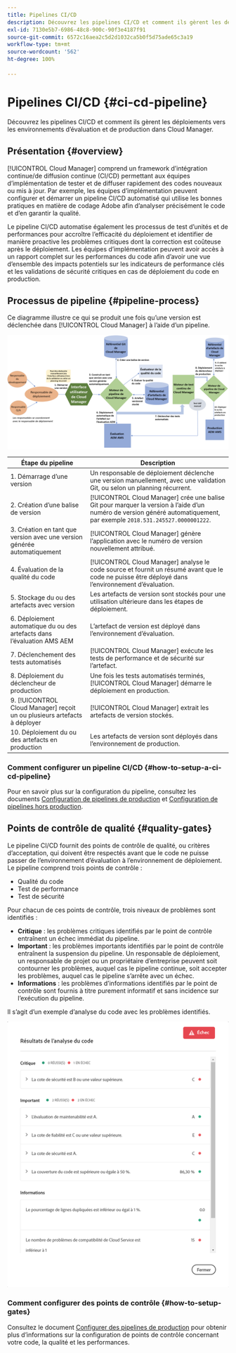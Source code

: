 ```yaml
---
title: Pipelines CI/CD
description: Découvrez les pipelines CI/CD et comment ils gèrent les déploiements vers les environnements d’évaluation et de production dans Cloud Manager.
exl-id: 7130e5b7-6986-48c8-900c-90f3e4187f91
source-git-commit: 6572c16aea2c5d2d1032ca5b0f5d75ade65c3a19
workflow-type: tm+mt
source-wordcount: '562'
ht-degree: 100%

---
```



# Pipelines CI/CD {#ci-cd-pipeline}

Découvrez les pipelines CI/CD et comment ils gèrent les déploiements vers les environnements d’évaluation et de production dans Cloud Manager.

## Présentation {#overview}

[!UICONTROL Cloud Manager] comprend un framework d’intégration continue/de diffusion continue (CI/CD) permettant aux équipes d’implémentation de tester et de diffuser rapidement des codes nouveaux ou mis à jour. Par exemple, les équipes d’implémentation peuvent configurer et démarrer un pipeline CI/CD automatisé qui utilise les bonnes pratiques en matière de codage Adobe afin d’analyser précisément le code et d’en garantir la qualité.

Le pipeline CI/CD automatise également les processus de test d’unités et de performances pour accroître l’efficacité du déploiement et identifier de manière proactive les problèmes critiques dont la correction est coûteuse après le déploiement. Les équipes d’implémentation peuvent avoir accès à un rapport complet sur les performances du code afin d’avoir une vue d’ensemble des impacts potentiels sur les indicateurs de performance clés et les validations de sécurité critiques en cas de déploiement du code en production.

## Processus de pipeline {#pipeline-process}

Ce diagramme illustre ce qui se produit une fois qu’une version est déclenchée dans [!UICONTROL Cloud Manager] à l’aide d’un pipeline.

![Processus de pipeline](/help/assets/screen_shot_2018-05-30at82457pm.png)

| Étape du pipeline | Description |
|---|---|
| 1. Démarrage d’une version | Un responsable de déploiement déclenche une version manuellement, avec une validation Git, ou selon un planning récurrent. |
| 2. Création d’une balise de version | [!UICONTROL Cloud Manager] crée une balise Git pour marquer la version à l’aide d’un numéro de version généré automatiquement, par exemple `2018.531.245527.0000001222`. |
| 3. Création en tant que version avec une version générée automatiquement | [!UICONTROL Cloud Manager] génère l’application avec le numéro de version nouvellement attribué. |
| 4. Évaluation de la qualité du code | [!UICONTROL Cloud Manager] analyse le code source et fournit un résumé avant que le code ne puisse être déployé dans l’environnement d’évaluation. |
| 5. Stockage du ou des artefacts avec version | Les artefacts de version sont stockés pour une utilisation ultérieure dans les étapes de déploiement. |
| 6. Déploiement automatique du ou des artefacts dans l’évaluation AMS AEM | L’artefact de version est déployé dans l’environnement d’évaluation. |
| 7. Déclenchement des tests automatisés | [!UICONTROL Cloud Manager] exécute les tests de performance et de sécurité sur l’artefact. |
| 8. Déploiement du déclencheur de production | Une fois les tests automatisés terminés, [!UICONTROL Cloud Manager] démarre le déploiement en production. |
| 9. [!UICONTROL Cloud Manager] reçoit un ou plusieurs artefacts à déployer | [!UICONTROL Cloud Manager] extrait les artefacts de version stockés. |
| 10. Déploiement du ou des artefacts en production | Les artefacts de version sont déployés dans l’environnement de production. |

### Comment configurer un pipeline CI/CD {#how-to-setup-a-ci-cd-pipeline}

Pour en savoir plus sur la configuration du pipeline, consultez les documents [Configuration de pipelines de production](/help/using/production-pipelines.md) et [Configuration de pipelines hors production](/help/using/non-production-pipelines.md).

## Points de contrôle de qualité {#quality-gates}

Le pipeline CI/CD fournit des points de contrôle de qualité, ou critères d’acceptation, qui doivent être respectés avant que le code ne puisse passer de l’environnement d’évaluation à l’environnement de déploiement. Le pipeline comprend trois points de contrôle :

* Qualité du code
* Test de performance
* Test de sécurité

Pour chacun de ces points de contrôle, trois niveaux de problèmes sont identifiés :

* **Critique** : les problèmes critiques identifiés par le point de contrôle entraînent un échec immédiat du pipeline.
* **Important** : les problèmes importants identifiés par le point de contrôle entraînent la suspension du pipeline. Un responsable de déploiement, un responsable de projet ou un propriétaire d’entreprise peuvent soit contourner les problèmes, auquel cas le pipeline continue, soit accepter les problèmes, auquel cas le pipeline s’arrête avec un échec.
* **Informations** : les problèmes d’informations identifiés par le point de contrôle sont fournis à titre purement informatif et sans incidence sur l’exécution du pipeline.

Il s’agit d’un exemple d’analyse du code avec les problèmes identifiés.

![Exemple d’analyse de code](/help/assets/quality-gate-failed.png)

### Comment configurer des points de contrôle {#how-to-setup-gates}

Consultez le document [Configurer des pipelines de production](/help/using/production-pipelines.md) pour obtenir plus d’informations sur la configuration de points de contrôle concernant votre code, la qualité et les performances.
